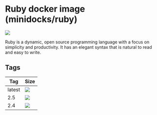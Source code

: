 Ruby docker image (minidocks/ruby)
==================================

![](https://upload.wikimedia.org/wikipedia/commons/thumb/7/73/Ruby_logo.svg/100px-Ruby_logo.svg.png)

Ruby is a dynamic, open source programming language with a focus on simplicity and productivity.
It has an elegant syntax that is natural to read and easy to write.

Tags
----

 Tag       | Size
---------- | ----
 latest    | [![](https://images.microbadger.com/badges/image/minidocks/ruby.svg)](https://microbadger.com/images/minidocks/ruby)
 2.5       | [![](https://images.microbadger.com/badges/image/minidocks/ruby:2.5.svg)](https://microbadger.com/images/minidocks/ruby:2.5)
 2.4       | [![](https://images.microbadger.com/badges/image/minidocks/ruby:2.4.svg)](https://microbadger.com/images/minidocks/ruby:2.4)

